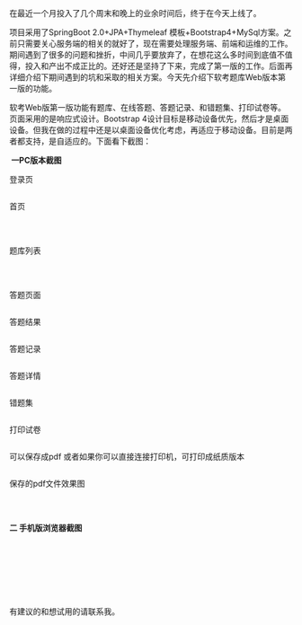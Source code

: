 <p>在最近一个月投入了几个周末和晚上的业余时间后，终于在今天上线了。</p>

<p>项目采用了SpringBoot 2.0+JPA+Thymeleaf 模板+Bootstrap4+MySql方案。之前只需要关心服务端的相关的就好了，现在需要处理服务端、前端和运维的工作。期间遇到了很多的问题和挫折，中间几乎要放弃了，在想花这么多时间到底值不值得，投入和产出不成正比的。还好还是坚持了下来，完成了第一版的工作。后面再详细介绍下期间遇到的坑和采取的相关方案。今天先介绍下软考题库Web版本第一版的功能。</p>

<p>软考Web版第一版功能有题库、在线答题、答题记录、和错题集、打印试卷等。页面采用的是响应式设计。Bootstrap 4设计目标是移动设备优先，然后才是桌面设备。但我在做的过程中还是以桌面设备优化考虑，再适应于移动设备。目前是两者都支持，是自适应的。下面看下截图：</p>

<p><strong> 一PC版本截图</strong></p>

<p>登录页</p>

<p><img alt="" class="has" src="https://imgconvert.csdnimg.cn/aHR0cHM6Ly9tbWJpei5xcGljLmNuL21tYml6X3BuZy9SWXZyS1BFTTZIU2ljTFhzcnJMT1AzVGpwR3Bna3hxcjhzTUV1bnlUWlYzYXpUVUZIc2ZWb0N2UmhyMm5GT1UwZlZmTFhpYXFGdDMwalpnaHZCMkhSaG9BLzY0MA?x-oss-process=image/format,png" /></p>

<p>首页</p>

<p><img alt="" class="has" src="https://imgconvert.csdnimg.cn/aHR0cHM6Ly9tbWJpei5xcGljLmNuL21tYml6X3BuZy9SWXZyS1BFTTZIU2ljTFhzcnJMT1AzVGpwR3Bna3hxcjhOaWFhQTdzd1lYOWI4bmRGOVhiWXBBeVh4M0ZQeExvVGdiaWFPeTFwSXNLaWFpYnJWcHAzMVBLNEdRLzY0MA?x-oss-process=image/format,png" /></p>

<p> </p>

<p>题库列表</p>

<p><img alt="" class="has" src="https://imgconvert.csdnimg.cn/aHR0cHM6Ly9tbWJpei5xcGljLmNuL21tYml6X3BuZy9SWXZyS1BFTTZIU2ljTFhzcnJMT1AzVGpwR3Bna3hxcjhtYjJDR25QNFpxbUE4a3hLNDBkeldpY3I4VWF3ZEdUalRNWHQ4MGpzN05Ja2c5bk52VFdJV1dBLzY0MA?x-oss-process=image/format,png" /></p>

<p> </p>

<p>答题页面</p>

<p><img alt="" class="has" src="https://imgconvert.csdnimg.cn/aHR0cHM6Ly9tbWJpei5xcGljLmNuL21tYml6X3BuZy9SWXZyS1BFTTZIU2ljTFhzcnJMT1AzVGpwR3Bna3hxcjhjbVV5Vmhsa3gyaWNBRXMyaWNpY2lhWkZsMmZaV2RjR3VhaloxNXlBUGlhY0c2dll5Sk5SRGJlVHJlUS82NDA?x-oss-process=image/format,png" /></p>

<p>答题结果</p>

<p><img alt="" class="has" src="https://imgconvert.csdnimg.cn/aHR0cHM6Ly9tbWJpei5xcGljLmNuL21tYml6X3BuZy9SWXZyS1BFTTZIU2ljTFhzcnJMT1AzVGpwR3Bna3hxcjgyalhidFE3RjZRQ0lidmlhM1NRa3pOelhYeDFqSW16WVJjWU85cDhFYWJlbGljb09LQmQ3R0VSUS82NDA?x-oss-process=image/format,png" /></p>

<p>答题记录</p>

<p><img alt="" class="has" src="https://imgconvert.csdnimg.cn/aHR0cHM6Ly9tbWJpei5xcGljLmNuL21tYml6X3BuZy9SWXZyS1BFTTZIU2ljTFhzcnJMT1AzVGpwR3Bna3hxcjhGYmliSDY3RmliMDJLdndxSVpLdUFTWVI2TVNMemtwd1BGYWt4VnE3alhHMzZjYzQ3eWU0WmtLQS82NDA?x-oss-process=image/format,png" /></p>

<p>答题详情</p>

<p><img alt="" class="has" src="https://imgconvert.csdnimg.cn/aHR0cHM6Ly9tbWJpei5xcGljLmNuL21tYml6X3BuZy9SWXZyS1BFTTZIU2ljTFhzcnJMT1AzVGpwR3Bna3hxcjhOM2NkcDNrV3lZZkNpYVRVVnhvczJtM0R0OGNsME5xZ2dkbzc3Q2o5VmZEZFNQN3B3VTZxd0xnLzY0MA?x-oss-process=image/format,png" /></p>

<p>错题集</p>

<p><img alt="" class="has" src="https://imgconvert.csdnimg.cn/aHR0cHM6Ly9tbWJpei5xcGljLmNuL21tYml6X3BuZy9SWXZyS1BFTTZIU2ljTFhzcnJMT1AzVGpwR3Bna3hxcjhzM1NKb3RORUNVRnBibXQ5UXM3OWN6Qk9YS0NtcVJWWGtHUURnRk9KaWNhMU1NS0ZkbWRpY0dOZy82NDA?x-oss-process=image/format,png" /></p>

<p>打印试卷</p>

<p><img alt="" class="has" src="https://imgconvert.csdnimg.cn/aHR0cHM6Ly9tbWJpei5xcGljLmNuL21tYml6X3BuZy9SWXZyS1BFTTZIU2ljTFhzcnJMT1AzVGpwR3Bna3hxcjgwbEJKR0VqMU9od21vZWxUZ3ZucjJPbGtVWE5CNEF1R0ZBNG1Xb2V3R2lhVFVXQVQ1dU1VZFdBLzY0MA?x-oss-process=image/format,png" /></p>

<p>可以保存成pdf 或者如果你可以直接连接打印机，可打印成纸质版本</p>

<p><img alt="" class="has" src="https://imgconvert.csdnimg.cn/aHR0cHM6Ly9tbWJpei5xcGljLmNuL21tYml6X3BuZy9SWXZyS1BFTTZIU2ljTFhzcnJMT1AzVGpwR3Bna3hxcjh5MXN5bFpyd01kWTZMamFVN0MzV09vZG9jUHpLbmF2cEpSaWN1SkxzZUxVU2tmbHVwU05tR1B3LzY0MA?x-oss-process=image/format,png" /></p>

<p>保存的pdf文件效果图</p>

<p><img alt="" class="has" src="https://imgconvert.csdnimg.cn/aHR0cHM6Ly9tbWJpei5xcGljLmNuL21tYml6X3BuZy9SWXZyS1BFTTZIU2ljTFhzcnJMT1AzVGpwR3Bna3hxcjhndFRnc3o5djMzazNHSGpGZ1BUSGx5VW5kcWVNS1dpYnNkcmozR3RHd29JOHVmd0lZYjdUTTZBLzY0MA?x-oss-process=image/format,png" /></p>

<p> </p>

<p><strong>二 手机版浏览器截图</strong></p>

<p><img alt="" class="has" src="https://imgconvert.csdnimg.cn/aHR0cHM6Ly9tbWJpei5xcGljLmNuL21tYml6X3BuZy9SWXZyS1BFTTZIU2ljTFhzcnJMT1AzVGpwR3Bna3hxcjhSeFRyRGJ0YlV5Y2ljams1VnMxTWgxOFZlR09JNVUxT3RpY1hGR3VSTmhUbnRGc3JkUWQ5RW4wUS82NDA?x-oss-process=image/format,png" /></p>

<p> </p>

<p><img alt="" class="has" src="https://imgconvert.csdnimg.cn/aHR0cHM6Ly9tbWJpei5xcGljLmNuL21tYml6X3BuZy9SWXZyS1BFTTZIU2ljTFhzcnJMT1AzVGpwR3Bna3hxcjh5ZEo3R0lST3R5YnByUFluQ21lQ09ha3dVN3BJZG85bGRGVm9CNk1LSGtyOVdiRHZ2aEdpY1J3LzY0MA?x-oss-process=image/format,png" /></p>

<p><img alt="" class="has" src="https://imgconvert.csdnimg.cn/aHR0cHM6Ly9tbWJpei5xcGljLmNuL21tYml6X3BuZy9SWXZyS1BFTTZIU2ljTFhzcnJMT1AzVGpwR3Bna3hxcjhWVlBSY0hnd3ZQQTFOU0xYcXFwVFdsa1FuRno5MTc5RERVMDhPS1VKN1ZaaWNtSkNFdXlDSmF3LzY0MA?x-oss-process=image/format,png" /></p>

<p><img alt="" class="has" src="https://imgconvert.csdnimg.cn/aHR0cHM6Ly9tbWJpei5xcGljLmNuL21tYml6X3BuZy9SWXZyS1BFTTZIU2ljTFhzcnJMT1AzVGpwR3Bna3hxcjhTWXZ4dzlvYjJiS2xjRWI3OFlrNjNpY3BpYk9oSzkwQzdxaFQ1U2lhYjNTUnlpYU85bGhWcUNlbXJ3LzY0MA?x-oss-process=image/format,png" /></p>

<p><img alt="" class="has" src="https://imgconvert.csdnimg.cn/aHR0cHM6Ly9tbWJpei5xcGljLmNuL21tYml6X3BuZy9SWXZyS1BFTTZIU2ljTFhzcnJMT1AzVGpwR3Bna3hxcjhQbG9NSTBqTEZPSnI1b3J1M2Z4SU93VjlCbFB3ZmZmZnZLOVlLeWdKdjNsUVd4a3FlYTFlR3cvNjQw?x-oss-process=image/format,png" /></p>

<p><img alt="" class="has" src="https://imgconvert.csdnimg.cn/aHR0cHM6Ly9tbWJpei5xcGljLmNuL21tYml6X3BuZy9SWXZyS1BFTTZIU2ljTFhzcnJMT1AzVGpwR3Bna3hxcjhIM3BuV0VpYnFLQ0J4aWFUYmJWbFNmMmJUSTdtcnNxUjV5b3hVM2RKR3dmSXZlSWM2MGc3eHBXdy82NDA?x-oss-process=image/format,png" /></p>

<p>有建议的和想试用的请联系我。</p>
